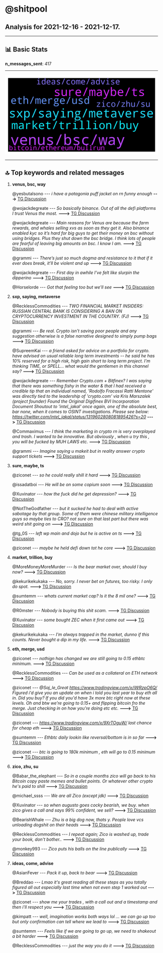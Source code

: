 # **@shitpool**
 ## Analysis for **2021-12-16** - **2021-12-17**.

---

## 📊 **Basic Stats**

**n_messages_sent**: 417

---
![wordcloud](shitpool_1Days_wordcloud.png)

---


## 🔝 **Top keywords and related messages**

1. **venus, bsc, way**

    @yesbutalsono --- *i have a patagonia puff jacket on rn funny enough* **--->** [TG Discussion](https://t.me/shitpool/709142)

    @wojackdegreate --- *So basically binance. Out of all the defi platforms I trust Venus the most.* **--->** [TG Discussion](https://t.me/shitpool/708278)

    @wojackdegreate --- *Main reasons for Venus are because the farm rewards, and whales selling xvs as soon as they get it. Also binance enabled kyc so it’s hard for big guys to get their money on bsc without using bridges. Plus they shut down the bsc bridge. I think lots of people are fearful of leaving big amounts on bsc. I know I am.* **--->** [TG Discussion](https://t.me/shitpool/708285)

    @grammi --- *There’s just so much dogma and resistance to it that if it ever does break, it’ll be violent and up* **--->** [TG Discussion](https://t.me/shitpool/709232)

    @wojackdegreate --- *First day in awhile I’ve felt like slurpin the dipperino* **--->** [TG Discussion](https://t.me/shitpool/708266)

    @Horselorde --- *Got that feeling too but we’ll see* **--->** [TG Discussion](https://t.me/shitpool/709041)

2. **sxp, saying, metaverse**

    @RecklessCommodities --- *TWO FINANCIAL MARKET INSIDERS: RUSSIAN CENTRAL BANK IS CONSIDERING A BAN ON CRYPTOCURRENCY INVESTMENT IN THE COUNTRY. (FJ)* **--->** [TG Discussion](https://t.me/shitpool/708972)

    @grammi --- *Be real. Crypto isn’t saving poor people and any suggestion otherwise is a false narrative designed to simply pump bags* **--->** [TG Discussion](https://t.me/shitpool/708629)

    @SupreemKai --- *a friend asked for advice on a portfolio for crypto. have advised on usual reliable long term investments -- he said he has 10% reserved for a high risk, high gain short to long term project. I'm thinking TIME, or SPELL... what would the gentlemen in this channel say?* **--->** [TG Discussion](https://t.me/shitpool/709107)

    @wojackdegreate --- *Remember Crypto.com + Bitfinex?   I was saying that there was something fishy in the water & that I had received a credible tip that an individual named, 'Rodolfo Fracassi Ratti Mentone' was directly tied to the leadership of 'crypto.com' via Kris Marszalek (project founder)   Found the Original Digifinex BVI Incorporation Document   Shoutout to 'intel_jakal' once again, one of the absolute best, bar none, when it comes to OSINT investigations.   Please see below:   https://twitter.com/intel_jakal/status/1319602808081895426?s=20* **--->** [TG Discussion](https://t.me/shitpool/708305)

    @Commaximus --- *I think the marketing in crypto rn is very overplayed and trash. I wanted to be innovative. But obviously , when u try this , you will be fucked by MUH LAWS etc.* **--->** [TG Discussion](https://t.me/shitpool/708854)

    @grammi --- *Imagine saying u makeit but in reality answer crypto support tickets* **--->** [TG Discussion](https://t.me/shitpool/708712)

3. **sure, maybe, ts**

    @ziconet --- *so he could really shill it hard* **--->** [TG Discussion](https://t.me/shitpool/708709)

    @issadatboi --- *He will be on some copium soon* **--->** [TG Discussion](https://t.me/shitpool/708441)

    @Xuvinator --- *how the fuck did he get depression?* **--->** [TG Discussion](https://t.me/shitpool/708742)

    @NotTheGodfather --- *but it sucked he had to deal with active sabotage by that group. Some of them were chinese military intelligence guys so maybe ties to CRO? not sure on that last part but there was weird shit going on* **--->** [TG Discussion](https://t.me/shitpool/708296)

    @tg_0S --- *left wp main and dojo but he is active on ts* **--->** [TG Discussion](https://t.me/shitpool/709277)

    @ziconet --- *maybe he held defi down tot he core* **--->** [TG Discussion](https://t.me/shitpool/708746)

4. **market, trillion, buy**

    @MoreMoneyMoreMurder --- *Is the bear market over, should I buy now?* **--->** [TG Discussion](https://t.me/shitpool/708645)

    @kekurikekukaka --- *No, sorry. I never bet on futures, too risky. I only do spot.* **--->** [TG Discussion](https://t.me/shitpool/708413)

    @sumtemm --- *whats current market cap? Is it the 8 mil one?* **--->** [TG Discussion](https://t.me/shitpool/708795)

    @R0mster --- *Nobody is buying this shit scam.* **--->** [TG Discussion](https://t.me/shitpool/709267)

    @Xuvinator --- *some bought ZEC when it first came out* **--->** [TG Discussion](https://t.me/shitpool/708465)

    @kekurikekukaka --- *I'm always trapped in the market, dunno if this counts. Never bought a dip in my life.* **--->** [TG Discussion](https://t.me/shitpool/708515)

5. **eth, merge, usd**

    @ziconet --- *nothign has changed we are still going to 0.15 ethbtc minimum.* **--->** [TG Discussion](https://t.me/shitpool/708652)

    @RecklessCommodities --- *Can be used as a collateral on ETH network* **--->** [TG Discussion](https://t.me/shitpool/708614)

    @ziconet --- *@Saj_le_Great   https://www.tradingview.com/x/iWRzpO6Q/  Figured i'd give you an update on when i told you last year to buy eth all in.  Did you buy? If you did you'd have 3x more btc right now at these levels. Oh and btw we're going to 0.15+ and flipping bitcoin fro the merge. Just checking in on how you're doing etc etc.* **--->** [TG Discussion](https://t.me/shitpool/708458)

    @ziconet --- *https://www.tradingview.com/x/9XrTOguW/ last chance for cheap eth* **--->** [TG Discussion](https://t.me/shitpool/708367)

    @sumtemm --- *Ethbtc daily lookin like reversal/bottom is in so far* **--->** [TG Discussion](https://t.me/shitpool/708460)

    @ziconet --- *btc is going to 180k minimum , eth will go to 0.15 minimum* **--->** [TG Discussion](https://t.me/shitpool/708432)

6. **zico, zhu, su**

    @Babar_the_elephant --- *So in a couple months zico will go back to his Bitcoin copy paste memes and bullet points. Or whatever other crypto he's paid to shill* **--->** [TG Discussion](https://t.me/shitpool/708605)

    @michael_ssss --- *We are all Zico (except jdk)* **--->** [TG Discussion](https://t.me/shitpool/708900)

    @Xuvinator --- *so when augusto goes cocky bearish, we buy. when zico gives a call and says 99% confident, we sell?* **--->** [TG Discussion](https://t.me/shitpool/708454)

    @BearishWhale --- *Zhu is a big dog now, thats y. People love vcs unloading dogshit on their heads* **--->** [TG Discussion](https://t.me/shitpool/709058)

    @RecklessCommodities --- *I repeat again; Zico is washed up, trade your book, don't bother..* **--->** [TG Discussion](https://t.me/shitpool/708905)

    @monkey993 --- *Zico puts his balls on the line publically* **--->** [TG Discussion](https://t.me/shitpool/708896)

7. **ideas, come, advise**

    @AsianFever --- *Pack it up, back to bear* **--->** [TG Discussion](https://t.me/shitpool/708705)

    @Breddao --- *Lmao it's great reading all these steps as you totally figured all out especially last time when not even step 1 worked out* **--->** [TG Discussion](https://t.me/shitpool/708893)

    @ziconet --- *show me your trades , with a call out and a timestamp and then i'll respect you* **--->** [TG Discussion](https://t.me/shitpool/708914)

    @kimpatt --- *well, imagination works both ways lol ... we can go up too but only confirmation can tell where we lead to* **--->** [TG Discussion](https://t.me/shitpool/709178)

    @sumtemm --- *Feels like if we are going to go up, we need to shakeout a bit harder* **--->** [TG Discussion](https://t.me/shitpool/709161)

    @RecklessCommodities --- *just the way you do it* **--->** [TG Discussion](https://t.me/shitpool/708784)

